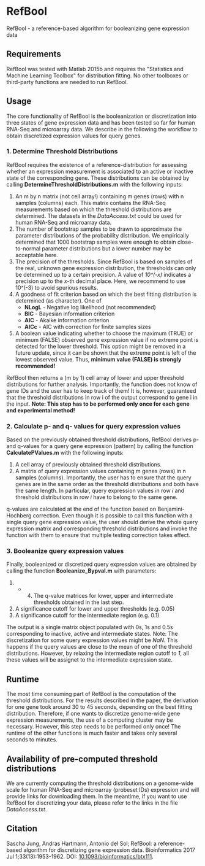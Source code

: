 # RefBool
RefBool - a reference-based algorithm for booleanizing gene expression data

## Requirements
RefBool was tested with Matlab 2015b and requires the "Statistics and Machine Learning Toolbox" for distribution fitting. No other toolboxes or third-party functions are needed to run RefBool.

## Usage
The core functionality of RefBool is the booleanization or discretization into three states of gene expression data and has been tested so far for human RNA-Seq and microarray data. We describe in the following the workflow to obtain discretized expression values for query genes.

### 1. Determine Threshold Distributions
RefBool requires the existence of a reference-distribution for assessing whether an expression measurement is associated to an active or inactive state of the corresponding gene. These distributions can be obtained by calling **DetermineThresholdDistributions.m** with the following inputs:
1. An m by n matrix (not cell array!) containing m genes (rows) with n samples (columns) each. This matrix contains the RNA-Seq measurements based on which the threshold distributions are determined. The datasets in the *DataAccess.txt* could be used for human RNA-Seq and microarray data.
2. The number of bootstrap samples to be drawn to approximate the parameter distributions of the probability distribution. We empirically determined that 1000 bootstrap samples were enough to obtain close-to-normal parameter distributions but a lower number may be acceptable here.
3. The precision of the thresholds. Since RefBool is based on samples of the real, unknown gene expression distribution, the thresholds can only be determined up to a certain precision. A value of *10^(-x)* indicates a precision up to the *x*-th decimal place. Here, we recommend to use 10^(-3) to avoid spurious results.
4. A goodness of fit criterion based on which the best fitting distribution is determined (as character). One of
	- **NLogL** - Negative log likelihood (not recommended)
	- **BIC** - Bayesian information criterion
	- **AIC** - Akaike information criterion
	- **AICc** - AIC with correction for finite samples sizes
5. A boolean value indicating whether to choose the maximum (TRUE) or minimum (FALSE) observed gene expression value if no extreme point is detected for the lower threshold. This option might be removed in a future update, since it can be shown that the extreme point is left of the lowest observed value. Thus, **minimum value (FALSE) is strongly recommended!**

RefBool then returns a (m by 1) cell array of lower and upper threshold distributions for further analysis. Importantly, the function does not know of gene IDs and the user has to keep track of them! It is, however, guaranteed that the threshold distributions in row i of the output correspond to gene i in the input. **Note: This step has to be performed only once for each gene and experimental method!**

### 2. Calculate p- and q- values for query expression values
Based on the previously obtained threshold distributions, RefBool derives p- and q-values for a query gene expression (pattern) by calling the function **CalculatePValues.m** with the following inputs:
1. A cell array of previously obtained threshold distributions.
2. A matrix of query expression values containing m genes (rows) in n samples (columns). Importantly, the user has to ensure that the query genes are in the same order as the threshold distributions and both have the same length. In particular, query expression values in row *i* and threshold distributions in row *i* have to belong to the same gene.

q-values are calculated at the end of the function based on Benjamini-Hochberg correction. Even though it is possible to call this function with a single query gene expression value, the user should derive the whole query expression matrix and corresponding threshold distributions and invoke the function with them to ensure that multiple testing correction takes effect.

### 3. Booleanize query expression values
Finally, booleanized or discretized query expression values are obtained by calling the function **Booleanize_Bypval.m** with parameters:
1. - 4. The q-value matrices for lower, upper and intermediate thresholds obtained in the last step.
5. A significance cutoff for lower and upper thresholds (e.g. 0.05)
6. A significance cutoff for the intermediate region (e.g. 0.1)

The output is a single matrix object populated with 0s, 1s and 0.5s corresponding to inactive, active and intermediate states. Note: The discretization for some query expression values might be *NaN*. This happens if the query values are close to the mean of one of the threshold distributions. However, by relaxing the intermediate region cutoff to *1*, all these values will be assignet to the intermediate expression state.

## Runtime
The most time consuming part of RefBool is the computation of the threshold distributions. For the results described in the paper, the derivation for one gene took around 30 to 45 seconds, depending on the best fitting distribution. Therefore, if one wants to discretize genome-wide gene expression measurements, the use of a computing cluster may be necessary. However, this step needs to be performed only once! The runtime of the other functions is much faster and takes only several seconds to minutes.

## Availability of pre-computed threshold distributions
We are currently computing the threshold distributions on a genome-wide scale for human RNA-Seq and microarray (probeset IDs) expression and will provide links for downloading them. In the meantime, if you want to use RefBool for discretizing your data, please refer to the links in the file *DataAccess.txt*.

## Citation
Sascha Jung, Andras Hartmann, Antonio del Sol; RefBool: a reference-based algorithm for discretizing gene expression data. Bioinformatics 2017 Jul 1;33(13):1953-1962. DOI: [10.1093/bioinformatics/btx111](https://doi.org/10.1093/bioinformatics/btx111).
